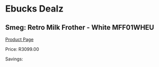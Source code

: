 
# Ebucks Dealz
## Smeg: Retro Milk Frother - White MFF01WHEU
[Product Page](https://www.ebucks.com/web/shop/productSelected.do?prodId=1169586110&catId=1196428103)

Price: R3099.00

Savings: 


	